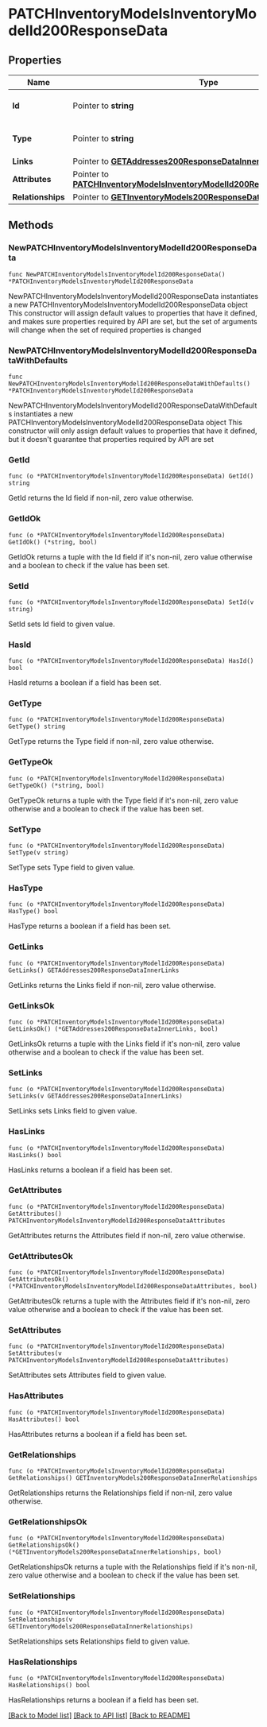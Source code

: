 # PATCHInventoryModelsInventoryModelId200ResponseData

## Properties

Name | Type | Description | Notes
------------ | ------------- | ------------- | -------------
**Id** | Pointer to **string** | The resource&#39;s id | [optional] 
**Type** | Pointer to **string** | The resource&#39;s type | [optional] 
**Links** | Pointer to [**GETAddresses200ResponseDataInnerLinks**](GETAddresses200ResponseDataInnerLinks.md) |  | [optional] 
**Attributes** | Pointer to [**PATCHInventoryModelsInventoryModelId200ResponseDataAttributes**](PATCHInventoryModelsInventoryModelId200ResponseDataAttributes.md) |  | [optional] 
**Relationships** | Pointer to [**GETInventoryModels200ResponseDataInnerRelationships**](GETInventoryModels200ResponseDataInnerRelationships.md) |  | [optional] 

## Methods

### NewPATCHInventoryModelsInventoryModelId200ResponseData

`func NewPATCHInventoryModelsInventoryModelId200ResponseData() *PATCHInventoryModelsInventoryModelId200ResponseData`

NewPATCHInventoryModelsInventoryModelId200ResponseData instantiates a new PATCHInventoryModelsInventoryModelId200ResponseData object
This constructor will assign default values to properties that have it defined,
and makes sure properties required by API are set, but the set of arguments
will change when the set of required properties is changed

### NewPATCHInventoryModelsInventoryModelId200ResponseDataWithDefaults

`func NewPATCHInventoryModelsInventoryModelId200ResponseDataWithDefaults() *PATCHInventoryModelsInventoryModelId200ResponseData`

NewPATCHInventoryModelsInventoryModelId200ResponseDataWithDefaults instantiates a new PATCHInventoryModelsInventoryModelId200ResponseData object
This constructor will only assign default values to properties that have it defined,
but it doesn't guarantee that properties required by API are set

### GetId

`func (o *PATCHInventoryModelsInventoryModelId200ResponseData) GetId() string`

GetId returns the Id field if non-nil, zero value otherwise.

### GetIdOk

`func (o *PATCHInventoryModelsInventoryModelId200ResponseData) GetIdOk() (*string, bool)`

GetIdOk returns a tuple with the Id field if it's non-nil, zero value otherwise
and a boolean to check if the value has been set.

### SetId

`func (o *PATCHInventoryModelsInventoryModelId200ResponseData) SetId(v string)`

SetId sets Id field to given value.

### HasId

`func (o *PATCHInventoryModelsInventoryModelId200ResponseData) HasId() bool`

HasId returns a boolean if a field has been set.

### GetType

`func (o *PATCHInventoryModelsInventoryModelId200ResponseData) GetType() string`

GetType returns the Type field if non-nil, zero value otherwise.

### GetTypeOk

`func (o *PATCHInventoryModelsInventoryModelId200ResponseData) GetTypeOk() (*string, bool)`

GetTypeOk returns a tuple with the Type field if it's non-nil, zero value otherwise
and a boolean to check if the value has been set.

### SetType

`func (o *PATCHInventoryModelsInventoryModelId200ResponseData) SetType(v string)`

SetType sets Type field to given value.

### HasType

`func (o *PATCHInventoryModelsInventoryModelId200ResponseData) HasType() bool`

HasType returns a boolean if a field has been set.

### GetLinks

`func (o *PATCHInventoryModelsInventoryModelId200ResponseData) GetLinks() GETAddresses200ResponseDataInnerLinks`

GetLinks returns the Links field if non-nil, zero value otherwise.

### GetLinksOk

`func (o *PATCHInventoryModelsInventoryModelId200ResponseData) GetLinksOk() (*GETAddresses200ResponseDataInnerLinks, bool)`

GetLinksOk returns a tuple with the Links field if it's non-nil, zero value otherwise
and a boolean to check if the value has been set.

### SetLinks

`func (o *PATCHInventoryModelsInventoryModelId200ResponseData) SetLinks(v GETAddresses200ResponseDataInnerLinks)`

SetLinks sets Links field to given value.

### HasLinks

`func (o *PATCHInventoryModelsInventoryModelId200ResponseData) HasLinks() bool`

HasLinks returns a boolean if a field has been set.

### GetAttributes

`func (o *PATCHInventoryModelsInventoryModelId200ResponseData) GetAttributes() PATCHInventoryModelsInventoryModelId200ResponseDataAttributes`

GetAttributes returns the Attributes field if non-nil, zero value otherwise.

### GetAttributesOk

`func (o *PATCHInventoryModelsInventoryModelId200ResponseData) GetAttributesOk() (*PATCHInventoryModelsInventoryModelId200ResponseDataAttributes, bool)`

GetAttributesOk returns a tuple with the Attributes field if it's non-nil, zero value otherwise
and a boolean to check if the value has been set.

### SetAttributes

`func (o *PATCHInventoryModelsInventoryModelId200ResponseData) SetAttributes(v PATCHInventoryModelsInventoryModelId200ResponseDataAttributes)`

SetAttributes sets Attributes field to given value.

### HasAttributes

`func (o *PATCHInventoryModelsInventoryModelId200ResponseData) HasAttributes() bool`

HasAttributes returns a boolean if a field has been set.

### GetRelationships

`func (o *PATCHInventoryModelsInventoryModelId200ResponseData) GetRelationships() GETInventoryModels200ResponseDataInnerRelationships`

GetRelationships returns the Relationships field if non-nil, zero value otherwise.

### GetRelationshipsOk

`func (o *PATCHInventoryModelsInventoryModelId200ResponseData) GetRelationshipsOk() (*GETInventoryModels200ResponseDataInnerRelationships, bool)`

GetRelationshipsOk returns a tuple with the Relationships field if it's non-nil, zero value otherwise
and a boolean to check if the value has been set.

### SetRelationships

`func (o *PATCHInventoryModelsInventoryModelId200ResponseData) SetRelationships(v GETInventoryModels200ResponseDataInnerRelationships)`

SetRelationships sets Relationships field to given value.

### HasRelationships

`func (o *PATCHInventoryModelsInventoryModelId200ResponseData) HasRelationships() bool`

HasRelationships returns a boolean if a field has been set.


[[Back to Model list]](../README.md#documentation-for-models) [[Back to API list]](../README.md#documentation-for-api-endpoints) [[Back to README]](../README.md)


